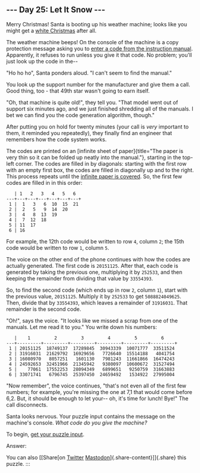 ## \-\-- Day 25: Let It Snow \-\--

Merry Christmas! Santa is booting up his weather machine; looks like you
might get a [white Christmas](1) after all.

The weather machine beeps! On the console of the machine is a copy
protection message asking you to [enter a code from the instruction
manual](https://en.wikipedia.org/wiki/Copy_protection#Early_video_games).
Apparently, it refuses to run unless you give it that code. No problem;
you\'ll just look up the code in the\--

\"Ho ho ho\", Santa ponders aloud. \"I can\'t seem to find the manual.\"

You look up the support number for the manufacturer and give them a
call. Good thing, too - that 49th star wasn\'t going to earn itself.

\"Oh, that machine is quite old!\", they tell you. \"That model went out
of support six minutes ago, and we just finished shredding all of the
manuals. I bet we can find you the code generation algorithm, though.\"

After putting you on hold for twenty minutes (your call is *very*
important to them, it reminded you repeatedly), they finally find an
engineer that remembers how the code system works.

The codes are printed on an [infinite sheet of
paper]{title="The paper is very thin so it can be folded up neatly into the manual."},
starting in the top-left corner. The codes are filled in by diagonals:
starting with the first row with an empty first box, the codes are
filled in diagonally up and to the right. This process repeats until the
[infinite paper is
covered](https://en.wikipedia.org/wiki/Cantor's_diagonal_argument). So,
the first few codes are filled in in this order:

       | 1   2   3   4   5   6  
    ---+---+---+---+---+---+---+
     1 |  1   3   6  10  15  21
     2 |  2   5   9  14  20
     3 |  4   8  13  19
     4 |  7  12  18
     5 | 11  17
     6 | 16

For example, the 12th code would be written to row `4`, column `2`; the
15th code would be written to row `1`, column `5`.

The voice on the other end of the phone continues with how the codes are
actually generated. The first code is `20151125`. After that, each code
is generated by taking the previous one, multiplying it by `252533`, and
then keeping the remainder from dividing that value by `33554393`.

So, to find the second code (which ends up in row `2`, column `1`),
start with the previous value, `20151125`. Multiply it by `252533` to
get `5088824049625`. Then, divide that by `33554393`, which leaves a
remainder of `31916031`. That remainder is the second code.

\"Oh!\", says the voice. \"It looks like we missed a scrap from one of
the manuals. Let me read it to you.\" You write down his numbers:

       |    1         2         3         4         5         6
    ---+---------+---------+---------+---------+---------+---------+
     1 | 20151125  18749137  17289845  30943339  10071777  33511524
     2 | 31916031  21629792  16929656   7726640  15514188   4041754
     3 | 16080970   8057251   1601130   7981243  11661866  16474243
     4 | 24592653  32451966  21345942   9380097  10600672  31527494
     5 |    77061  17552253  28094349   6899651   9250759  31663883
     6 | 33071741   6796745  25397450  24659492   1534922  27995004

\"Now remember\", the voice continues, \"that\'s not even all of the
first few numbers; for example, you\'re missing the one at 7,1 that
would come before 6,2. But, it should be enough to let your\-- oh, it\'s
time for lunch! Bye!\" The call disconnects.

Santa looks nervous. Your puzzle input contains the message on the
machine\'s console. *What code do you give the machine?*

To begin, [get your puzzle input](25/input).

Answer:

You can also [\[Share[on
[Twitter](https://twitter.com/intent/tweet?text=%22Let+It+Snow%22+%2D+Day+25+%2D+Advent+of+Code+2015&url=https%3A%2F%2Fadventofcode%2Ecom%2F2015%2Fday%2F25&related=ericwastl&hashtags=AdventOfCode)
[Mastodon](javascript:void(0);)]{.share-content}\]]{.share} this puzzle.
:::
